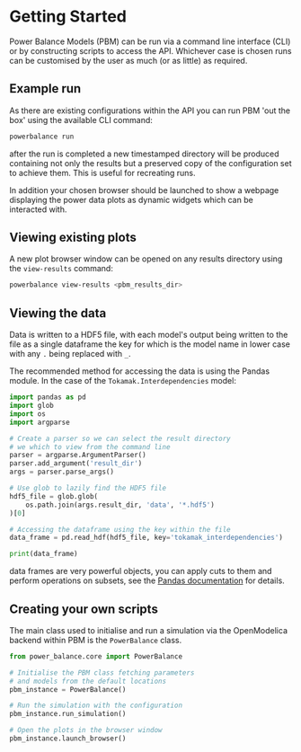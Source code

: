 # Getting Started
Power Balance Models (PBM) can be run via a command line interface (CLI) or by constructing scripts to access the API. Whichever case is chosen runs can be customised by the user as much (or as little) as required.

## Example run
As there are existing configurations within the API you can run PBM 'out the box' using the available CLI command:

```bash
powerbalance run
```

after the run is completed a new timestamped directory will be produced containing not only the results but a preserved copy of the configuration set to achieve them. This is useful for recreating runs.

In addition your chosen browser should be launched to show a webpage displaying the power data plots as dynamic widgets which can be interacted with.

## Viewing existing plots
A new plot browser window can be opened on any results directory using the `view-results` command:

```sh
powerbalance view-results <pbm_results_dir>
```

## Viewing the data
Data is written to a HDF5 file, with each model's output being written to the file as a single dataframe the key for which is the model name in lower case with any `.` being replaced with `_`.

The recommended method for accessing the data is using the Pandas module. In the case of the `Tokamak.Interdependencies` model:

```python
import pandas as pd
import glob
import os
import argparse

# Create a parser so we can select the result directory
# we which to view from the command line
parser = argparse.ArgumentParser()
parser.add_argument('result_dir')
args = parser.parse_args()

# Use glob to lazily find the HDF5 file
hdf5_file = glob.glob(
    os.path.join(args.result_dir, 'data', '*.hdf5')
)[0]

# Accessing the dataframe using the key within the file
data_frame = pd.read_hdf(hdf5_file, key='tokamak_interdependencies')

print(data_frame)
```
data frames are very powerful objects, you can apply cuts to them and perform operations on subsets, see the [Pandas documentation](https://pandas.pydata.org/docs/) for details.

## Creating your own scripts
The main class used to initialise and run a simulation via the OpenModelica backend within PBM is the `PowerBalance` class.

```python
from power_balance.core import PowerBalance

# Initialise the PBM class fetching parameters
# and models from the default locations
pbm_instance = PowerBalance()

# Run the simulation with the configuration
pbm_instance.run_simulation()

# Open the plots in the browser window
pbm_instance.launch_browser()
```